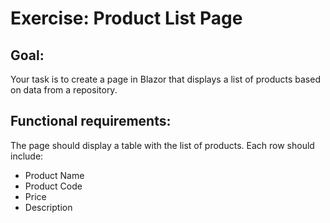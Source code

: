 # Exercise: Product List Page
## Goal:
Your task is to create a page in Blazor that displays a list of products based on data from a repository.

## Functional requirements:
The page should display a table with the list of products. Each row should include:

- Product Name
- Product Code
- Price
- Description
